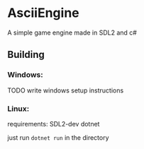 # AsciiEngine
A simple game engine made in SDL2 and c#

## Building
### Windows:
TODO write windows setup instructions
### Linux:
requirements:
SDL2-dev
dotnet

just run `dotnet run` in the directory
